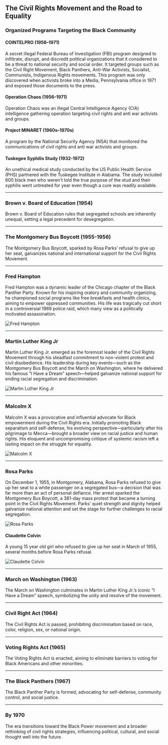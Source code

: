 ## The Civil Rights Movement and the Road to Equality

### Organized Programs Targeting the Black Community

#### COINTELPRO (1956–1971)
A secret illegal Federal Bureau of Investigation (FBI) program designed to infiltrate, disrupt, and discredit political organizations that it considered to be a threat to national security and social order.  It targeted groups such as the Civil Right Movement, Black Panthers, Anti-War Activists, Socialist, Communists, Indigenous Rights movements.  This program was only discovered when activists broke into a Media, Pennsylvania office in 1971 and exposed those documents to the press.

#### Operation Chaos (1956–1971)
Operation Chaos was an illegal Central Intelligence Agency (CIA) intelligence gathering operation targeting civil rights and anti war activists and groups.

#### Project MINARET (1960s–1970s)
A program by the National Security Agency (NSA) that monitored the communications of civil rights and anti war activists and groups.

#### Tuskegee Syphilis Study (1932-1972)
An unethical medical study conducted by the US Public Health Service (PHS) partnered with the Tuskegee Institute in Alabama.  The study included 600 black men who weren't told the true purpose of the stud and their syphilis went untreated for year even though a cure was readily available.

---

### Brown v. Board of Education (1954)
Brown v. Board of Education rules that segregated schools are inherently unequal, setting a legal precedent for desegregation.

---

### The Montgomery Bus Boycott (1955-1956)
The Montgomery Bus Boycott, sparked by Rosa Parks’ refusal to give up her seat, galvanizes national and international support for the Civil Rights Movement.

---

### Fred Hampton
Fred Hampton was a dynamic leader of the Chicago chapter of the Black Panther Party. Known for his inspiring oratory and community organizing, he championed social programs like free breakfasts and health clinics, aiming to empower oppressed communities. His life was tragically cut short in a controversial 1969 police raid, which many view as a politically motivated assassination.

![Fred Hampton](https://raw.githubusercontent.com/Chukobyte/black-history/main/assets/images/fred_hampton.png)

---

### Martin Luther King Jr
Martin Luther King Jr. emerged as the foremost leader of the Civil Rights Movement through his steadfast commitment to non-violent protest and civil disobedience. His leadership during key events—such as the Montgomery Bus Boycott and the March on Washington, where he delivered his famous “I Have a Dream” speech—helped galvanize national support for ending racial segregation and discrimination.

![Martin Luther King Jr](https://raw.githubusercontent.com/Chukobyte/black-history/main/assets/images/mlk_jr.png)

---

### Malcolm X
Malcolm X was a provocative and influential advocate for Black empowerment during the Civil Rights era. Initially promoting Black separatism and self-defense, his evolving perspective—particularly after his pilgrimage to Mecca—brought a broader view on racial justice and human rights. His eloquent and uncompromising critique of systemic racism left a lasting impact on the struggle for equality.

![Malcolm X](https://raw.githubusercontent.com/Chukobyte/black-history/main/assets/images/malcolm_x.png)

---

### Rosa Parks
On December 1, 1955, in Montgomery, Alabama, Rosa Parks refused to give up her seat to a white passenger on a segregated bus—a decision that was far more than an act of personal defiance. Her arrest sparked the Montgomery Bus Boycott, a 381-day mass protest that became a turning point in the Civil Rights Movement. Parks’ quiet strength and dignity helped galvanize national attention and set the stage for further challenges to racial segregation.

![Rosa Parks](https://raw.githubusercontent.com/Chukobyte/black-history/main/assets/images/rosa_parks.png)

#### Claudette Colvin
A young 15 year old girl who refused to give up her seat in March of 1955, several months before Rosa Parks refusal.

![Claudette Colvin](https://raw.githubusercontent.com/Chukobyte/black-history/main/assets/images/claudette_colvin.png)

---

### March on Washington (1963)
The March on Washington culminates in Martin Luther King Jr.’s iconic “I Have a Dream” speech, symbolizing the unity and resolve of the movement.

---

### Civil Right Act (1964)
The Civil Rights Act is passed, prohibiting discrimination based on race, color, religion, sex, or national origin.

---

### Voting Rights Act (1965)
The Voting Rights Act is enacted, aiming to eliminate barriers to voting for Black Americans and other minorities.

---

### The Black Panthers (1967)
The Black Panther Party is formed, advocating for self-defense, community control, and social justice.

---

### By 1970
The era transitions toward the Black Power movement and a broader rethinking of civil rights strategies, influencing political, cultural, and social thought well into the future.
